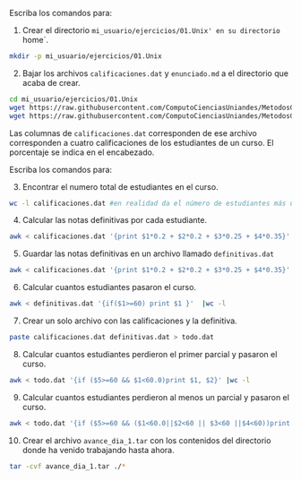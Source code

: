 Escriba los comandos para: 

1. Crear el directorio `mi_usuario/ejercicios/01.Unix' en su directorio `home`.

```bash
mkdir -p mi_usuario/ejercicios/01.Unix
```
   
2. Bajar los archivos `calificaciones.dat` y `enunciado.md` a el directorio que acaba de crear.

```bash
cd mi_usuario/ejercicios/01.Unix
wget https://raw.githubusercontent.com/ComputoCienciasUniandes/MetodosComputacionales/master/ejercicios/2018-10/01.Unix/calificaciones.dat
wget https://raw.githubusercontent.com/ComputoCienciasUniandes/MetodosComputacionales/master/ejercicios/2018-10/01.Unix/enunciado.md
```

Las columnas de `calificaciones.dat` corresponden de ese archivo corresponden a cuatro calificaciones de los estudiantes de un curso. El porcentaje se indica en el encabezado.

Escriba los comandos para:

3. Encontrar el numero total de estudiantes en el curso.

```bash
wc -l calificaciones.dat #en realidad da el número de estudiantes más uno.
```


4. Calcular las notas definitivas por cada estudiante.

```bash
awk < calificaciones.dat '{print $1*0.2 + $2*0.2 + $3*0.25 + $4*0.35}'
```

5. Guardar las notas definitivas en un archivo llamado `definitivas.dat`

```bash
awk < calificaciones.dat '{print $1*0.2 + $2*0.2 + $3*0.25 + $4*0.35}' > definitivas.dat
```

6. Calcular cuantos estudiantes pasaron el curso.

```bash
awk < definitivas.dat '{if($1>=60) print $1 }'  |wc -l
```

7. Crear un solo archivo con las calificaciones y la definitiva.
```bash
paste calificaciones.dat definitivas.dat > todo.dat
```

8. Calcular cuantos estudiantes perdieron el primer parcial y pasaron el curso.

```bash
awk < todo.dat '{if ($5>=60 && $1<60.0)print $1, $2}' |wc -l
```

9. Calcular cuantos estudiantes perdieron al menos un parcial y pasaron el curso.
```bash
awk < todo.dat '{if ($5>=60 && ($1<60.0||$2<60 || $3<60 ||$4<60))print $1}'  |wc -l
```

10. Crear el archivo `avance_dia_1.tar` con los contenidos del directorio donde ha venido trabajando hasta ahora.

```bash
tar -cvf avance_dia_1.tar ./*
```